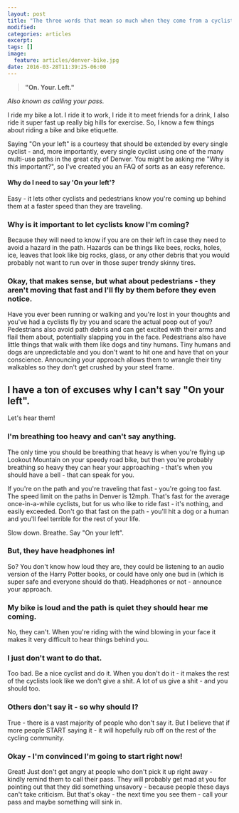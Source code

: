 ```yaml
---
layout: post
title: "The three words that mean so much when they come from a cyclist."
modified:
categories: articles
excerpt:
tags: []
image:
  feature: articles/denver-bike.jpg
date: 2016-03-28T11:39:25-06:00
---
```


> **"On. Your. Left."**

_Also known as calling your pass._

I ride my bike a lot. I ride it to work, I ride it to meet friends for a drink, I also ride it super fast up really big hills for exercise. So, I know a few things about riding a bike and bike etiquette. 

Saying "On your left" is a courtesy that should be extended by every single cyclist - and, more importantly, every single cyclist using one of the many multi-use paths in the great city of Denver. You might be asking me "Why is this important?", so I've created you an FAQ of sorts as an easy reference. 

#### Why do I need to say 'On your left'?

Easy - it lets other cyclists and pedestrians know you're coming up behind them at a faster speed than they are traveling. 

### Why is it important to let cyclists know I'm coming? 

Because they will need to know if you are on their left in case they need to avoid a hazard in the path. Hazards can be things like bees, rocks, holes, ice, leaves that look like big rocks, glass, or any other debris that you would probably not want to run over in those super trendy skinny tires.

### Okay, that makes sense, but what about pedestrians - they aren't moving that fast and I'll fly by them before they even notice.

Have you ever been running or walking and you're lost in your thoughts and you've had a cyclists fly by you and scare the actual poop out of you? Pedestrians also avoid path debris and can get excited with their arms and flail them about, potentially slapping you in the face. Pedestrians also have little things that walk with them like dogs and tiny humans. Tiny humans and dogs are unpredictable and you don't want to hit one and have that on your conscience. Announcing your approach allows them to wrangle their tiny walkables so they don't get crushed by your steel frame.

## I have a ton of excuses why I can't say "On your left".

Let's hear them! 

### I'm breathing too heavy and can't say anything.

The only time you should be breathing that heavy is when you're flying up Lookout Mountain on your speedy road bike, but then you're probably breathing so heavy they can hear your approaching - that's when you should have a bell - that can speak for you.

If you're on the path and you're traveling that fast - you're going too fast. The speed limit on the paths in Denver is 12mph. That's fast for the average once-in-a-while cyclists, but for us who like to ride fast - it's nothing, and easily exceeded. Don't go that fast on the path - you'll hit a dog or a human and you'll feel terrible for the rest of your life. 

Slow down. Breathe. Say "On your left".

### But, they have headphones in!

So? You don't know how loud they are, they could be listening to an audio version of the Harry Potter books, or could have only one bud in (which is super safe and everyone should do that). Headphones or not - announce your approach.

### My bike is loud and the path is quiet they should hear me coming.

No, they can't. When you're riding with the wind blowing in your face it makes it very difficult to hear things behind you.

### I just don't want to do that.

Too bad. Be a nice cyclist and do it. When you don't do it - it makes the rest of the cyclists look like we don't give a shit. A lot of us give a shit - and you should too. 

### Others don't say it - so why should I?

True - there is a vast majority of people who don't say it.  But I believe that if more people START saying it - it will hopefully rub off on the rest of the cycling community. 

### Okay - I'm convinced I'm going to start right now! 

Great! Just don't get angry at people who don't pick it up right away - kindly remind them to call their pass. They will probably get mad at you for pointing out that they did something unsavory - because people these days can't take criticism. But that's okay - the next time you see them - call your pass and maybe something will sink in.
